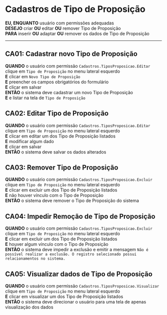# Cadastros de Tipo de Proposição

**EU, ENQUANTO** usuário com permissões adequadas\
**DESEJO** criar **OU** editar **OU** remover Tipo de Proposição\
**PARA** inserir **OU** adaptar **OU** remover os dados de Tipo de Proposição

---

## CA01: Cadastrar novo Tipo de Proposição

**QUANDO** o usuário com permissão `Cadastros.TiposProposicao.Editar` clique em `Tipo de Proposição` no menu lateral esquerdo\
**E** clicar em `Novo Tipo de Proposição`\
**E** preencher os campos obrigatórios do formulário\
**E** clicar em salvar\
**ENTÃO** o sistema deve cadastrar um novo Tipo de Proposição\
**E** e listar na tela de `Tipo de Proposição`

## CA02: Editar Tipo de Proposição

**QUANDO** o usuário com permissão `Cadastros.TiposProposicao.Editar` clique em `Tipo de Proposição` no menu lateral esquerdo\
**E** clicar em editar um dos Tipo de Proposição listados\
**E** modificar algum dado\
**E** clicar em salvar\
**ENTÃO** o sistema deve salvar os dados alterados

## CA03: Remover Tipo de Proposição

**QUANDO** o usuário com permissão `Cadastros.TiposProposicao.Excluir` clique em `Tipo de Proposição` no menu lateral esquerdo\
**E** clicar em excluir um dos Tipo de Proposição listados\
**E** não houver vínculo com o Tipo de Proposição\
**ENTÃO** o sistema deve remover o Tipo de Proposição do sistema

## CA04: Impedir Remoção de Tipo de Proposição

**QUANDO** o usuário com permissão `Cadastros.TiposProposicao.Excluir` clique em `Tipo de Proposição` no menu lateral esquerdo\
**E** clicar em excluir um dos Tipo de Proposição listados\
**E** houver algum vínculo com o Tipo de Proposição\
**ENTÃO** o sistema deve impedir a exclusão e emitir a mensagem `Não é possível realizar a exclusão. O registro selecionado possui relacionamentos no sistema.`

## CA05: Visualizar dados de Tipo de Proposição

**QUANDO** o usuário com permissão `Cadastros.TiposProposicao.Visualizar` clique em `Tipo de Proposição` no menu lateral esquerdo\
**E** clicar em visualizar um dos Tipo de Proposição listados\
**ENTÃO** o sistema deve direcionar o usuário para uma tela de apenas visualização dos dados
